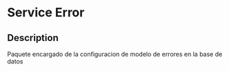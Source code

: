 # **Service Error**

## Description
Paquete encargado de la configuracion de modelo de errores en la base de datos